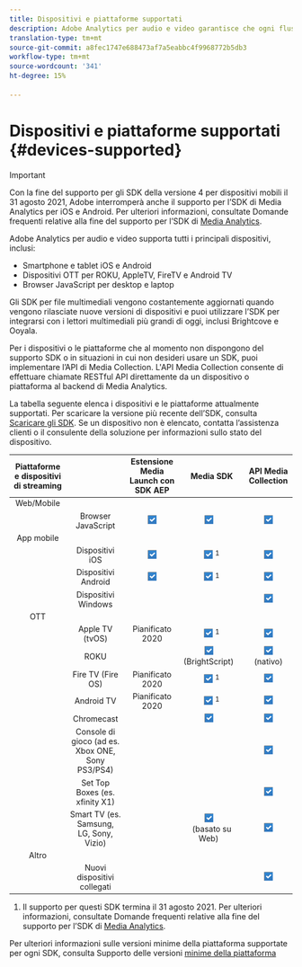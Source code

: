```yaml
---
title: Dispositivi e piattaforme supportati
description: Adobe Analytics per audio e video garantisce che ogni flusso multimediale venga raccolto e segnalato su tutti i dispositivi.
translation-type: tm+mt
source-git-commit: a8fec1747e688473af7a5eabbc4f9968772b5db3
workflow-type: tm+mt
source-wordcount: '341'
ht-degree: 15%

---
```



# Dispositivi e piattaforme supportati {#devices-supported}

>[!IMPORTANT]
>
>Con la fine del supporto per gli SDK della versione 4 per dispositivi mobili il 31 agosto 2021, Adobe interromperà anche il supporto per l’SDK di Media Analytics per iOS e Android.  Per ulteriori informazioni, consultate Domande frequenti relative alla fine del supporto per l’SDK di [Media Analytics](/help/sdk-implement/end-of-support-faqs.md).

Adobe Analytics per audio e video supporta tutti i principali dispositivi, inclusi:

* Smartphone e tablet iOS e Android
* Dispositivi OTT per ROKU, AppleTV, FireTV e Android TV
* Browser JavaScript per desktop e laptop

Gli SDK per file multimediali vengono costantemente aggiornati quando vengono rilasciate nuove versioni di dispositivi e puoi utilizzare l’SDK per integrarsi con i lettori multimediali più grandi di oggi, inclusi Brightcove e Ooyala.

Per i dispositivi o le piattaforme che al momento non dispongono del supporto SDK o in situazioni in cui non desideri usare un SDK, puoi implementare l’API di Media Collection. L&#39;API Media Collection consente di effettuare chiamate RESTful API direttamente da un dispositivo o piattaforma al backend di Media Analytics.

La tabella seguente elenca i dispositivi e le piattaforme attualmente supportati. Per scaricare la versione più recente dell’SDK, consulta [Scaricare gli SDK](https://docs.adobe.com/content/help/en/media-analytics/using/sdk-implement/download-sdks.html). Se un dispositivo non è elencato, contatta l’assistenza clienti o il consulente della soluzione per informazioni sullo stato del dispositivo.

| Piattaforme e dispositivi di streaming |  | Estensione Media Launch con SDK AEP | Media SDK | API Media Collection |
|:---------------------------:|:-----------------------------------------------:|:----------------------------:|:-------------------:|:--------------------:|
| Web/Mobile |  |  |  |  |
|  | Browser JavaScript | ![](/help/assets/icon-blue-check.png) | ![](/help/assets/icon-blue-check.png)    | ![](/help/assets/icon-blue-check.png) |
| App mobile |  |  |  |  |
|  | Dispositivi iOS | ![](/help/assets/icon-blue-check.png) | ![](/help/assets/icon-blue-check.png) <sup>1</sup> | ![](/help/assets/icon-blue-check.png) |
|  | Dispositivi Android | ![](/help/assets/icon-blue-check.png) | ![](/help/assets/icon-blue-check.png) <sup>1</sup> | ![](/help/assets/icon-blue-check.png) |
|  | Dispositivi Windows |  |  | ![](/help/assets/icon-blue-check.png) |
| OTT |  |  |  |  |
|  | Apple TV (tvOS) | Pianificato 2020 | ![](/help/assets/icon-blue-check.png) <sup>1</sup> | ![](/help/assets/icon-blue-check.png) |
|  | ROKU |  | ![](/help/assets/icon-blue-check.png)   <br>(BrightScript)    | ![](/help/assets/icon-blue-check.png)<br>(nativo) |
|  | Fire TV (Fire OS) | Pianificato 2020 | ![](/help/assets/icon-blue-check.png) <sup>1</sup> | ![](/help/assets/icon-blue-check.png) |
|  | Android TV | Pianificato 2020 | ![](/help/assets/icon-blue-check.png) <sup>1</sup> | ![](/help/assets/icon-blue-check.png) |
|  | Chromecast |  | ![](/help/assets/icon-blue-check.png)    | ![](/help/assets/icon-blue-check.png) |
|  | Console di gioco (ad es. Xbox ONE, Sony PS3/PS4) |  |  | ![](/help/assets/icon-blue-check.png) |
|  | Set Top Boxes (es. xfinity X1) |  |  | ![](/help/assets/icon-blue-check.png) |
|  | Smart TV (es. Samsung, LG, Sony, Vizio) |  | ![](/help/assets/icon-blue-check.png)   <br>(basato su Web)    | ![](/help/assets/icon-blue-check.png) |
| Altro |  |  |  |  |
|  | Nuovi dispositivi collegati |  |  | ![](/help/assets/icon-blue-check.png) |

1. Il supporto per questi SDK termina il 31 agosto 2021. Per ulteriori informazioni, consultate Domande frequenti relative alla fine del supporto per l’SDK di [Media Analytics](/help/sdk-implement/end-of-support-faqs.md).

Per ulteriori informazioni sulle versioni minime della piattaforma supportate per ogni SDK, consulta Supporto delle versioni [minime della piattaforma](https://docs.adobe.com/content/help/en/media-analytics/using/sdk-implement/setup/setup-overview.html)
